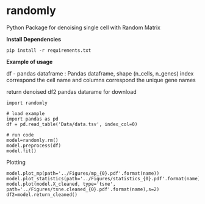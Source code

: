 # randomly
Python Package for denoising single cell with Random Matrix 

**Install Dependencies**

```
pip install -r requirements.txt
```

**Example of usage**

df - pandas dataframe : Pandas dataframe, shape (n_cells, n_genes)
index correspond the cell name and columns correspond the unique gene names

return denoised df2 pandas datarame for download

```
import randomly

# load example
import pandas as pd
df = pd.read_table('Data/data.tsv', index_col=0)

# run code
model=randomly.rm()
model.preprocess(df)
model.fit()
```

Plotting

```
model.plot_mp(path='../Figures/mp_{0}.pdf'.format(name))
model.plot_statistics(path='../Figures/statistics_{0}.pdf'.format(name))
model.plot(model.X_cleaned, type='tsne', path='../Figures/tsne.cleaned_{0}.pdf'.format(name),s=2)
df2=model.return_cleaned()
```
